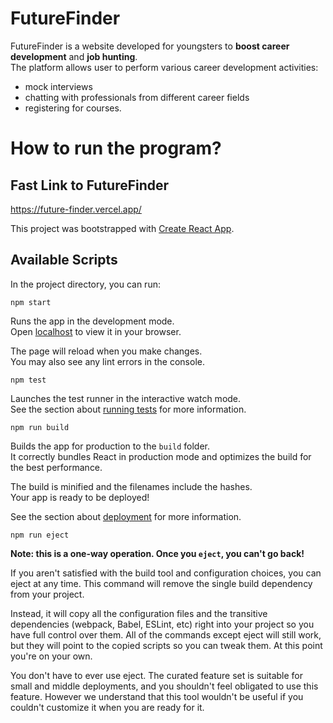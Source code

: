 # FutureFinder
FutureFinder is a website developed for youngsters to **boost career development** and **job hunting**. <br />
The platform allows user to perform various career development activities:
- mock interviews
- chatting with professionals from different career fields
- registering for courses. 

# How to run the program?
## Fast Link to FutureFinder
https://future-finder.vercel.app/

This project was bootstrapped with <ins>Create React App</ins>.

## Available Scripts
In the project directory, you can run:

```
npm start
```
Runs the app in the development mode.<br />
Open [localhost](http://localhost:3000) to view it in your browser.<br />

The page will reload when you make changes.<br />
You may also see any lint errors in the console.<br />

```
npm test
```
Launches the test runner in the interactive watch mode.<br />
See the section about [running tests](https://create-react-app.dev/docs/running-tests/) for more information.<br />

```
npm run build
```
Builds the app for production to the `build` folder.<br />
It correctly bundles React in production mode and optimizes the build for the best performance.<br />

The build is minified and the filenames include the hashes.<br />
Your app is ready to be deployed!<br />

See the section about [deployment](https://create-react-app.dev/docs/deployment/) for more information.<br />

```
npm run eject
```
**Note: this is a one-way operation. Once you `eject`, you can't go back!**

If you aren't satisfied with the build tool and configuration choices, you can eject at any time. This command will remove the single build dependency from your project.

Instead, it will copy all the configuration files and the transitive dependencies (webpack, Babel, ESLint, etc) right into your project so you have full control over them. All of the commands except eject will still work, but they will point to the copied scripts so you can tweak them. At this point you're on your own.

You don't have to ever use eject. The curated feature set is suitable for small and middle deployments, and you shouldn't feel obligated to use this feature. However we understand that this tool wouldn't be useful if you couldn't customize it when you are ready for it.
